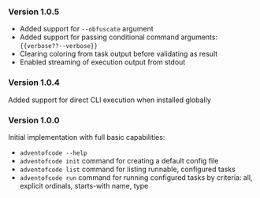 ### Version 1.0.5

- Added support for `--obfuscate` argument
- Added support for passing conditional command arguments: `{{verbose??--verbose}}`
- Clearing coloring from task output before validating as result
- Enabled streaming of execution output from stdout

### Version 1.0.4

Added support for direct CLI execution when installed globally

### Version 1.0.0

Initial implementation with full basic capabilities:

- `adventofcode --help`
- `adventofcode init` command for creating a default config file
- `adventofcode list` command for listing runnable, configured tasks
- `adventofcode run` command for running configured tasks by criteria: all, explicit ordinals, starts-with name, type
